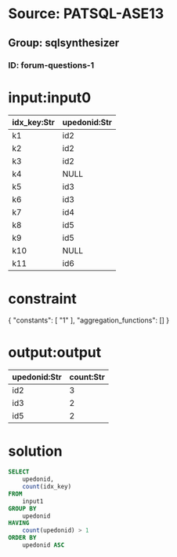 # Source: PATSQL-ASE13
## Group: sqlsynthesizer
### ID: forum-questions-1

# input:input0

| idx_key:Str | upedonid:Str |
|---|---|
| k1 | id2 |
| k2 | id2 |
| k3 | id2 |
| k4 | NULL |
| k5 | id3 |
| k6 | id3 |
| k7 | id4 |
| k8 | id5 |
| k9 | id5 |
| k10 | NULL |
| k11 | id6 |

# constraint

{
  "constants": [
    "1"
  ],
  "aggregation_functions": []
}

# output:output

| upedonid:Str | count:Str |
|---|---|
| id2 | 3 |
| id3 | 2 |
| id5 | 2 |

# solution

```sql
SELECT
    upedonid,
    count(idx_key) 
FROM
    input1 
GROUP BY
    upedonid 
HAVING
    count(upedonid) > 1 
ORDER BY
    upedonid ASC
```
